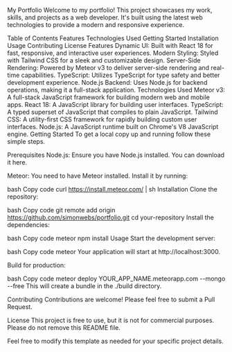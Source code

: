 My Portfolio
Welcome to my portfolio! This project showcases my work, skills, and projects as a web developer. It's built using the latest web technologies to provide a modern and responsive experience.

Table of Contents
Features
Technologies Used
Getting Started
Installation
Usage
Contributing
License
Features
Dynamic UI: Built with React 18 for fast, responsive, and interactive user experiences.
Modern Styling: Styled with Tailwind CSS for a sleek and customizable design.
Server-Side Rendering: Powered by Meteor v3 to deliver server-side rendering and real-time capabilities.
TypeScript: Utilizes TypeScript for type safety and better development experience.
Node.js Backend: Uses Node.js for backend operations, making it a full-stack application.
Technologies Used
Meteor v3: A full-stack JavaScript framework for building modern web and mobile apps.
React 18: A JavaScript library for building user interfaces.
TypeScript: A typed superset of JavaScript that compiles to plain JavaScript.
Tailwind CSS: A utility-first CSS framework for rapidly building custom user interfaces.
Node.js: A JavaScript runtime built on Chrome's V8 JavaScript engine.
Getting Started
To get a local copy up and running follow these simple steps.

Prerequisites
Node.js: Ensure you have Node.js installed. You can download it here.

Meteor: You need to have Meteor installed. Install it by running:

bash
Copy code
curl https://install.meteor.com/ | sh
Installation
Clone the repository:

bash
Copy code
git remote add origin https://github.com/simonwebs/portfolio.git
cd your-repository
Install the dependencies:

bash
Copy code
meteor npm install
Usage
Start the development server:

bash
Copy code
meteor
Your application will start at http://localhost:3000.

Build for production:

bash
Copy code
meteor deploy YOUR_APP_NAME.meteorapp.com --mongo --free
This will create a bundle in the ./build directory.

Contributing
Contributions are welcome! Please feel free to submit a Pull Request.

License
This project is free to use, but it is not for commercial purposes. Please do not remove this README file.

Feel free to modify this template as needed for your specific project details.